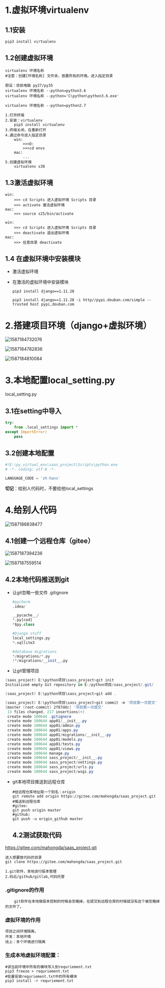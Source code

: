 # 1.虚拟环境virtualenv

## 1.1安装

```
pip3 install virtualenv
```

## 1.2创建虚拟环境

```
virtualenv 环境名称
#注意：创建[环境名称] 文件夹，放置所有的环境。进入指定目录
```

```
假设：目前电脑 py27/py35
virtualenv 环境名称 --python=python3.6
virtualenv 环境名称 --python='C\python\python3.6.exe'

virtualenv 环境名称 --python=python2.7
```

```
1.打开终端
2.安装：virtualenv
	pip3 install virtualenv
3.终端关闭，在重新打开
4.通过命令进入指定目录
	win:
		>>>D:
		>>>cd envs
	mac:
		...
5.创建虚拟环境
	virtualenv s38
```

## 1.3激活虚拟环境

```
win:
	>>> cd Scripts 进入虚拟环境 Scripts 目录
	>>> activate 激活虚拟环境
mac:
	>>> source s25/bin/activate
```

```
win:
	>>> cd Scripts 进入虚拟环境 Scripts 目录
	>>> deactivate 退出虚拟环境
mac:
	>>> 任意目录 deactivate
```

## 1.4 在虚拟环境中安装模块

- 激活虚拟环境

- 在激活的虚拟环境中安装模块

  ```
  pip3 install django==1.11.28
  
  pip3 install django==1.11.28 -i http//pypi.douban.com/simple --trusted host pypi,douban.com
  ```

  

# 2.搭建项目环境（django+虚拟环境）

![1587184732076](E:\python个人知识拓展笔记\image\1587184732076.png)

![1587184782836](E:\python个人知识拓展笔记\image\1587184782836.png)

![1587184810084](E:\python个人知识拓展笔记\image\1587184810084.png)

# 3.本地配置local_setting.py

local_setting.py

## 3.1在setting中导入

```python
try:
	from .local_settings import *
except ImportError:
	pass
```

## 3.2创建本地配置

```python
#!E:\py_virtual_env\saas_project\Scripts\python.exe
# -*- coding: utf-8 -*-

LANGUAGE_CODE = 'zh-hans'
```

**切记**：给别人代码时，不要给他local_settings

# 4.给别人代码

![1587186838477](E:\python个人知识拓展笔记\image\1587186838477.png)

## 4.1创建一个远程仓库（gitee）

![1587187394236](C:\Users\Mahongda\AppData\Roaming\Typora\typora-user-images\1587187394236.png)



![1587187559514](E:\python个人知识拓展笔记\image\1587187559514.png)

## 4.2本地代码推送到git

- 让git忽略一些文件 .gitignore

  ```python
  #pycharm
  .idea/
  
  __pycache__/
  *.py[cod]
  *$py.class
  
  #Django stuff
  local_settings.py
  *.sqllite3
  
  #database migrations
  */migrations/*.py
  !*/migrations/__init__.py
  ```

- 让git管理项目

```powershell
(saas_project) E:\python项目\sass_project>git init
Initialized empty Git repository in E:/python项目/sass_project/.git/

(saas_project) E:\python项目\sass_project>git add .

(saas_project) E:\python项目\sass_project>git commit -m '项目第一次提交'
[master (root-commit) 2f87ddc] '项目第一次提交'
 13 files changed, 217 insertions(+)
 create mode 100644 .gitignore
 create mode 100644 app01/__init__.py
 create mode 100644 app01/admin.py
 create mode 100644 app01/apps.py
 create mode 100644 app01/migrations/__init__.py
 create mode 100644 app01/models.py
 create mode 100644 app01/tests.py
 create mode 100644 app01/views.py
 create mode 100644 manage.py
 create mode 100644 sass_project/__init__.py
 create mode 100644 sass_project/settings.py
 create mode 100644 sass_project/urls.py
 create mode 100644 sass_project/wsgi.py
```

- git本地项目推送到远程仓库

  ```shell
  #给远程仓库地址取一个别名：origin
  git remote add origin https://gitee.com/mahongda/saas_project.git
  #推送到远程仓库
  #gitee:
  git push origin master
  #github:
  git push -u origin_github master
  ```

  ## 4.2测试获取代码

https://gitee.com/mahongda/saas_project.git

```shell
进入想要放代码的目录
git clone https://gitee.com/mahongda/saas_project.git
```

```
1.git软件，本地进行版本管理
2.码云/github/gitlab,代码托管
```

### .gitignore的作用

```
	git软件在本地做版本控制的时候会忽略掉，在提交到远程仓库的时候就没有这个被忽略掉的文件了。
```

### 虚拟环境的作用

```
项目之间环境隔离。
开发：本地环境
线上：多个环境进行隔离
```

### 生成本地虚拟环境配置：

```shell
#讲当前环境中所有的模块写入到requriement.txt
pip3 freeze > requriement.txt
#批量安装requriement.txt中的所有模块
pip3 install -r requriement.txt
```

